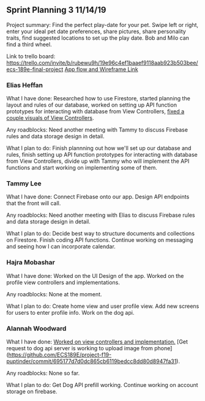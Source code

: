 ## Sprint Planning 3    11/14/19

Project summary: Find the perfect play-date for your pet. Swipe left or right, enter your ideal pet date preferences, share pictures, share personality traits, find suggested locations to set up the play date. Bob and Milo can find a third wheel.

Link to trello board: https://trello.com/invite/b/rubewu9h/19e96c4ef1baaef9118aab923b503bee/ecs-189e-final-project
[App flow and Wireframe Link](https://drive.google.com/open?id=14Jl4QUFf4HCzplrTsMw0kmbq-UGNcwXa)

### Elias Heffan

What I have done: Researched how to use Firestore, started planning the layout
and rules of our database, worked on setting up API function prototypes for
interacting with database from View Controllers, [fixed a couple visuals of View 
Controllers](https://github.com/ECS189E/project-f19-puptinder/commit/ac34e9d23c003ad8a7f112f6367f6c34fed8eb93).

Any roadblocks: Need another meeting with Tammy to discuss Firebase rules and data storage design in detail.

What I plan to do: Finish plannning out how we'll set up our database and rules,
finish setting up API function prototypes for interacting with database from
View Controllers, divide up with Tammy who will implement the API functions and
start working on implementing some of them.

### Tammy Lee

What I have done: Connect Firebase onto our app. Design API endpoints that the front will call.

Any roadblocks: Need another meeting with Elias to discuss Firebase rules and data storage design in detail. 

What I plan to do: Decide best way to structure documents and collections on Firestore. Finish coding API functions. Continue working on messaging and seeing how I can incorporate calendar.

### Hajra Mobashar

What I have done: Worked on the UI Design of the app. Worked on the profile view controllers and implementations.

Any roadblocks: None at the moment.

What I plan to do: Create home view and user profile view. Add new screens for users to enter profile info. Work on the dog api.

### Alannah Woodward

What I have done: [Worked on view controllers and implementation.](https://github.com/ECS189E/project-f19-puptinder/commit/1ceea23536c524b1c2b57522884b9fe7ee0a4b55) [Get request to dog api server is working to upload image from phone] (https://github.com/ECS189E/project-f19-puptinder/commit/695177d7d0dc865cb6119bedcc8dd80d8947fa31).

Any roadblocks: None so far. 

What I plan to do: Get Dog API prefill working. Continue working on account storage on firebase. 

